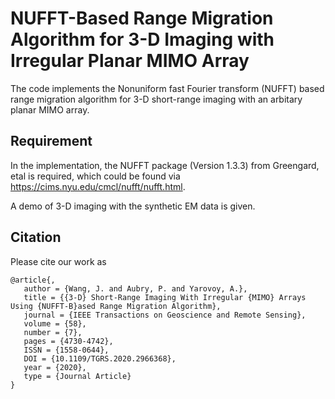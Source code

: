 # NUFFT-Based Range Migration Algorithm for 3-D Imaging with Irregular Planar MIMO Array
The code implements the Nonuniform fast Fourier transform (NUFFT) based range migration algorithm for 3-D short-range imaging with an arbitary planar MIMO array.

## Requirement
In the implementation, the NUFFT package (Version 1.3.3) from Greengard, etal is required, which could be found via https://cims.nyu.edu/cmcl/nufft/nufft.html.    

A demo of 3-D imaging with the synthetic EM data is given.


## Citation
Please cite our work as
```
@article{,
   author = {Wang, J. and Aubry, P. and Yarovoy, A.},
   title = {{3-D} Short-Range Imaging With Irregular {MIMO} Arrays Using {NUFFT-B}ased Range Migration Algorithm},
   journal = {IEEE Transactions on Geoscience and Remote Sensing},
   volume = {58},
   number = {7},
   pages = {4730-4742},
   ISSN = {1558-0644},
   DOI = {10.1109/TGRS.2020.2966368},
   year = {2020},
   type = {Journal Article}
}
```

